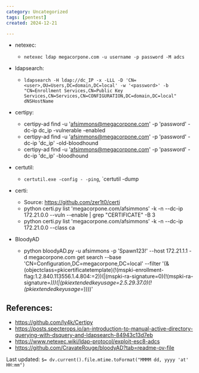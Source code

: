 ```yaml
---
category: Uncategorized
tags: [pentest]
created: 2024-12-21

---
```

- netexec: 
	- `netexec ldap megacorpone.com -u username -p password -M adcs`
- ldapsearch: 
	- `ldapsearch -H ldap://dc_IP -x -LLL -D 'CN=<user>,OU=Users,DC=domain,DC=local' -w '<password>' -b "CN=Enrollment Services,CN=Public Key Services,CN=Services,CN=CONFIGURATION,DC=domain,DC=local" dNSHostName`
- certipy: 
	 - certipy-ad find -u 'afsimmons@megacorpone.com' -p 'password' -dc-ip dc_ip -vulnerable -enabled
	 - certipy-ad find -u 'afsimmons@megacorpone.com' -p 'password' -dc-ip 'dc_ip' -old-bloodhound
	 - certipy-ad find -u 'afsimmons@megacorpone.com' -p 'password' -dc-ip 'dc_ip' -bloodhound
	 
- certutil: 
	- `certutil.exe -config - -ping`, `certutil -dump
- certi:
	- Source: https://github.com/zer1t0/certi
	- python certi.py list 'megacorpone.com/afsimmons' -k -n --dc-ip 172.21.0.0 --vuln --enable | grep "CERTIFICATE" -B 3
	- python certi.py list 'megacorpone.com/afsimmons' -k -n --dc-ip 172.21.0.0 --class ca
- BloodyAD
	- python bloodyAD.py -u afsimmons -p 'Spawn123!' --host 172.21.1.1 -d megacorpone.com get search --base 'CN=Configuration,DC=megacorpone,DC=local' --filter '(&(objectclass=pkicertificatetemplate)(!(mspki-enrollment-flag:1.2.840.113556.1.4.804:=2))(|(mspki-ra-signature=0)(!(mspki-ra-signature=*)))(|(pkiextendedkeyusage=2.5.29.37.0)(!(pkiextendedkeyusage=*))))'




## References: 

- https://github.com/ly4k/Certipy
- https://posts.specterops.io/an-introduction-to-manual-active-directory-querying-with-dsquery-and-ldapsearch-84943c13d7eb
- https://www.netexec.wiki/ldap-protocol/exploit-esc8-adcs
- https://github.com/CravateRouge/bloodyAD?tab=readme-ov-file


Last updated: `$= dv.current().file.mtime.toFormat("MMMM dd, yyyy 'at' HH:mm")`
